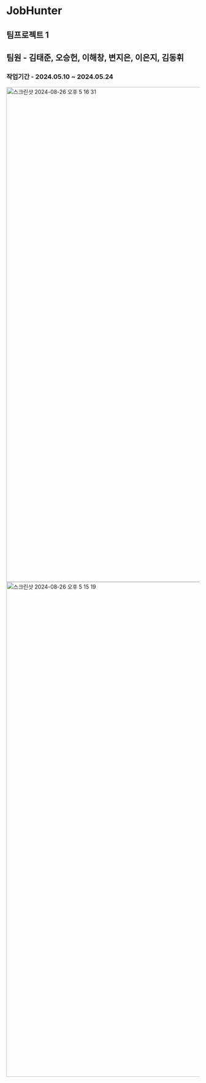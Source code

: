 # JobHunter

## 팀프로젝트 1 

## 팀원 - 김태준, 오승헌, 이해창, 변지은, 이은지, 김동휘

### 작업기간 - 2024.05.10 ~ 2024.05.24


<img width="1289" alt="스크린샷 2024-08-26 오후 5 16 31" src="https://github.com/user-attachments/assets/b7ab8276-14cb-4a7a-9c65-fa19b8841661">
<img width="1289" alt="스크린샷 2024-08-26 오후 5 15 19" src="https://github.com/user-attachments/assets/3cd92aa4-ff6f-4570-9252-f0c28c205a82">


